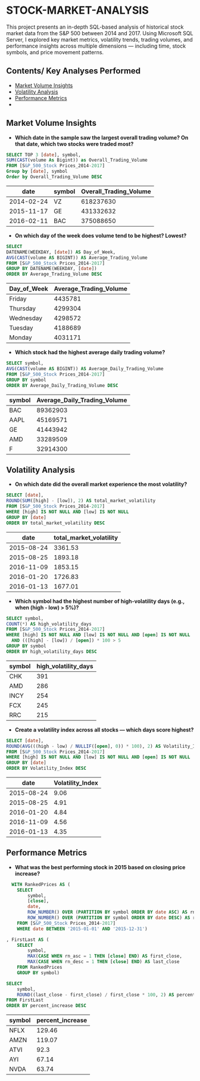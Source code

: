 # STOCK-MARKET-ANALYSIS
This project presents an in-depth SQL-based analysis of historical stock market data from the S&amp;P 500 between 2014 and 2017. Using Microsoft SQL Server, I explored key market metrics, volatility trends, trading volumes, and performance insights across multiple dimensions — including time, stock symbols, and price movement patterns.


## Contents/ Key Analyses Performed
 -  [Market Volume Insights](https://github.com/Ani-Favour/STOCK-MARKET-ANALYSIS/edit/main/README.md#market-volume-insights)
 -  [Volatility Analysis](https://github.com/Ani-Favour/STOCK-MARKET-ANALYSIS/edit/main/README.md#volatility-analysis)
 -  [Performance Metrics](https://github.com/Ani-Favour/STOCK-MARKET-ANALYSIS/edit/main/README.md#performance-metrics)
 -  
## Market Volume Insights
- **Which date in the sample saw the largest overall trading volume? On that date, which two stocks were traded most?**
```SQL
SELECT TOP 3 [date], symbol,
SUM(CAST(volume As Bigint)) as Overall_Trading_Volume
FROM [S&P_500_Stock Prices_2014-2017]
Group by [date], symbol
Order by Overall_Trading_Volume DESC
```
|date |	symbol |	Overall_Trading_Volume |
|----| ------| -------------------|
|2014-02-24 |	VZ |	618237630 |
|2015-11-17 |	GE |	431332632 |
2016-02-11 |	BAC |	375088650 |

- **On which day of the week does volume tend to be highest? Lowest?**
```SQL
SELECT 
DATENAME(WEEKDAY, [date]) AS Day_of_Week,
AVG(CAST(volume AS BIGINT)) AS Average_Trading_Volume
FROM [S&P_500_Stock Prices_2014-2017]
GROUP BY DATENAME(WEEKDAY, [date])
ORDER BY Average_Trading_Volume DESC
```
|Day_of_Week | Average_Trading_Volume |
|---------|-------------------- |
|Friday | 	4435781 |
|Thursday |	4299304 |
|Wednesday |	4298572 |
|Tuesday |	4188689 |
|Monday |	4031171 |

- **Which stock had the highest average daily trading volume?**
```SQL
SELECT symbol,
AVG(CAST(volume AS BIGINT)) AS Average_Daily_Trading_Volume
FROM [S&P_500_Stock Prices_2014-2017]
GROUP BY symbol
ORDER BY Average_Daily_Trading_Volume DESC
```
|symbol |	Average_Daily_Trading_Volume |
|------ | -------------------- |
|BAC | 	89362903 |
|AAPL |	45169571 |
|GE |	41443942 |
|AMD |	33289509 |
|F | 32914300 |


## Volatility Analysis
- **On which date did the overall market experience the most volatility?**
```SQL
SELECT [date],
ROUND(SUM([high] - [low]), 2) AS total_market_volatility
FROM [S&P_500_Stock Prices_2014-2017]
WHERE [high] IS NOT NULL AND [low] IS NOT NULL
GROUP BY [date]
ORDER BY total_market_volatility DESC
```
|date |	total_market_volatility |
|---- | --------------------- |
|2015-08-24 |	3361.53 |
|2015-08-25 |	1893.18 |
|2016-11-09 |	1853.15 |
|2016-01-20 |	1726.83 |
|2016-01-13 |	1677.01 |


- **Which symbol had the highest number of high-volatility days (e.g., when (high - low) > 5%)?**
```SQL
SELECT symbol,
COUNT(*) AS high_volatility_days
FROM [S&P_500_Stock Prices_2014-2017]
WHERE [high] IS NOT NULL AND [low] IS NOT NULL AND [open] IS NOT NULL
  AND (([high] - [low]) / [open]) * 100 > 5
GROUP BY symbol
ORDER BY high_volatility_days DESC
```
|symbol |	high_volatility_days |
|------ |----------------- |
|CHK |	391 |
|AMD |	286 |
|INCY |	254 |
|FCX |	245 |
|RRC |	215 |

- **Create a volatility index across all stocks — which days score highest?**
```SQL
SELECT [date],
ROUND(AVG(((high - low) / NULLIF([open], 0)) * 100), 2) AS Volatility_Index
FROM [S&P_500_Stock Prices_2014-2017]
WHERE [high] IS NOT NULL AND [low] IS NOT NULL AND [open] IS NOT NULL
GROUP BY [date]
ORDER BY Volatility_Index DESC
```
|date |	Volatility_Index |
|----|--------------- |
|2015-08-24 |	9.06 |
|2015-08-25 |	4.91 |
|2016-01-20 |	4.84 |
|2016-11-09 |	4.56 |
|2016-01-13 |	4.35 |

## Performance Metrics
- **What was the best performing stock in 2015 based on closing price increase?**
```SQL
  WITH RankedPrices AS (
    SELECT 
        symbol,
        [close],
        date,
        ROW_NUMBER() OVER (PARTITION BY symbol ORDER BY date ASC) AS rn_asc,
        ROW_NUMBER() OVER (PARTITION BY symbol ORDER BY date DESC) AS rn_desc
    FROM [S&P_500_Stock Prices_2014-2017]
    WHERE date BETWEEN '2015-01-01' AND '2015-12-31')

, FirstLast AS (
    SELECT 
        symbol,
        MAX(CASE WHEN rn_asc = 1 THEN [close] END) AS first_close,
        MAX(CASE WHEN rn_desc = 1 THEN [close] END) AS last_close
    FROM RankedPrices
    GROUP BY symbol)

SELECT 
    symbol,
    ROUND((last_close - first_close) / first_close * 100, 2) AS percent_increase
FROM FirstLast
ORDER BY percent_increase DESC
```
|symbol |	percent_increase |
|------| --------------- |
|NFLX |	129.46 |
|AMZN |	119.07 |
|ATVI |	92.3 |
|AYI |	67.14 |
|NVDA |	63.74 |


















  
